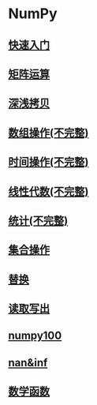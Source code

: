 # NumPy

## [快速入门](quickstart.ipynb)
## [矩阵运算](matrix.ipynb)
## [深浅拷贝](copy.ipynb)
## [数组操作(不完整)](array_operation.ipynb)
## [时间操作(不完整)](time_operation.ipynb)
## [线性代数(不完整)](linalg.ipynb)
## [统计(不完整)](statistics.ipynb)
## [集合操作](set.ipynb)
## [替换](replace.ipynb)
## [读取写出](read_write.ipynb)
## [numpy100](https://github.com/rougier/numpy-100)
## [nan&inf](nan_inf.ipynb)
## [数学函数](math_function.ipynb)
